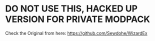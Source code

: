 # DO NOT USE THIS, HACKED UP VERSION FOR PRIVATE MODPACK

Check the Original from here:
https://github.com/Sewdohe/WizardEx
